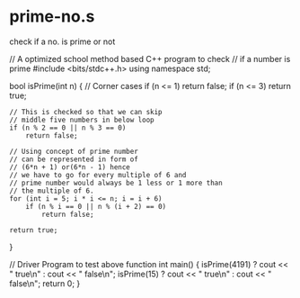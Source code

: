 # prime-no.s
check if a no. is prime or not

// A optimized school method based C++ program to check
// if a number is prime
#include <bits/stdc++.h>
using namespace std;

bool isPrime(int n)
{
	// Corner cases
	if (n <= 1)
		return false;
	if (n <= 3)
		return true;

	// This is checked so that we can skip
	// middle five numbers in below loop
	if (n % 2 == 0 || n % 3 == 0)
		return false;

	// Using concept of prime number
	// can be represented in form of
	// (6*n + 1) or(6*n - 1) hence
	// we have to go for every multiple of 6 and
	// prime number would always be 1 less or 1 more than
	// the multiple of 6.
	for (int i = 5; i * i <= n; i = i + 6)
		if (n % i == 0 || n % (i + 2) == 0)
			return false;

	return true;
}

// Driver Program to test above function
int main()
{
	isPrime(4191) ? cout << " true\n" : cout << " false\n";
	isPrime(15) ? cout << " true\n" : cout << " false\n";
	return 0;
}

